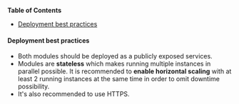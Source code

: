 <!-- START doctoc generated TOC please keep comment here to allow auto update -->
<!-- DON'T EDIT THIS SECTION, INSTEAD RE-RUN doctoc TO UPDATE -->
**Table of Contents**  
<!-- *generated with [DocToc](https://github.com/thlorenz/doctoc)* -->

- [Deployment best practices](#deployment-best-practices)

<!-- END doctoc generated TOC please keep comment here to allow auto update -->

#### Deployment best practices

- Both modules should be deployed as a publicly exposed services.
- Modules are **stateless** which makes running multiple instances in parallel possible.
It is recommended to **enable horizontal scaling**
with at least 2 running instances at the same time in order to omit downtime
possibility.
- It's also recommended to use HTTPS.
